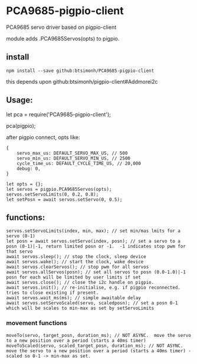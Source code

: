# PCA9685-pigpio-client
PCA9685 servo driver based on pigpio-client

module adds .PCA9685Servos(opts) to pigpio.

## install

```
npm install --save github:btsimonh/PCA9685-pigpio-client
```

this depends upon github:btsimonh/pigpio-client#Addmorei2c


## Usage:

let pca = require('PCA9685-pigpio-client');

pca(pigpio);


after pigpio connect, 
opts like:
```
{
    servo_max_us: DEFAULT_SERVO_MAX_US, // 500
    servo_min_us: DEFAULT_SERVO_MIN_US, // 2500
    cycle_time_us: DEFAULT_CYCLE_TIME_US, // 20,000
    debug: 0,
}
```

```
let opts = {};
let servos = pigpio.PCA9685Servos(opts);
servos.setServoLimits(0, 0.2, 0.8);
let setPosn = await servos.setServo(0, 0.5);
```

## functions:
```
servos.setServoLimits(index, min, max); // set min/mas lmits for a servo (0-1)
let posn = await servos.setServo(index, posn); // set a servo to a posn (0-1)|-1, return limited posn or -1.  -1 indicates stop pwm for that servo
await servos.sleep(); // stop the clock, sleep device
await servos.wake(); // start the clock, wake device
await servos.clearServos(); // stop pwm for all servos
await servos.allServos(posn); // set all servos to posn (0.0-1.0)|-1  posn for each will be limited by user limits if set
await servos.close(); // close the i2c handle on pigpio.
await servos.init(); // re-initialise, e.g. if pigpio reconnected.  tries to close existing if present.
await servos.wait_ms(ms); // simple awaitable delay
await servos.setServoScaled(servo, scaledposn); // set a posn 0-1 which will be scales to min-max as set by setServoLimits
```

### movement functions
```
moveTo(servo, target_posn, duration_ms); // NOT ASYNC.  move the servo to a new position over a period (starts a 40ms timer)
moveToScaled(servo, scaled_target_posn, duration_ms); // NOT ASYNC.  move the servo to a new position over a period (starts a 40ms timer) - scaled so 0-1 -> min-max as set.
```
